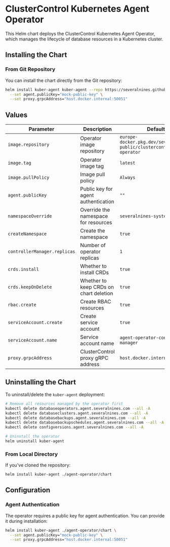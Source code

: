 # ClusterControl Kubernetes Agent Operator


This Helm chart deploys the ClusterControl Kubernetes Agent Operator, which manages the lifecycle of database resources in a Kubernetes cluster.


## Installing the Chart

### From Git Repository

You can install the chart directly from the Git repository:

```bash
helm install kuber-agent kuber-agent --repo https://severalnines.github.io/helm-charts/ \
  --set agent.publicKey="mock-public-key" \
  --set proxy.grpcAddress="host.docker.internal:50051"
```

## Values

| Parameter | Description | Default |
|-----------|-------------|---------|
| `image.repository` | Operator image repository | `europe-docker.pkg.dev/severalnines-public/clustercontrol/agent-operator` |
| `image.tag` | Operator image tag | `latest` |
| `image.pullPolicy` | Image pull policy | `Always` |
| `agent.publicKey` | Public key for agent authentication | `""` |
| `namespaceOverride` | Override the namespace for resources | `severalnines-system` |
| `createNamespace` | Create the namespace | `true` |
| `controllerManager.replicas` | Number of operator replicas | `1` |
| `crds.install` | Whether to install CRDs | `true` |
| `crds.keepOnDelete` | Whether to keep CRDs on chart deletion | `true` |
| `rbac.create` | Create RBAC resources | `true` |
| `serviceAccount.create` | Create service account | `true` |
| `serviceAccount.name` | Service account name | `agent-operator-controller-manager` |
| `proxy.grpcAddress` | ClusterControl proxy gRPC address | `host.docker.internal:50051` |

## Uninstalling the Chart

To uninstall/delete the `kuber-agent` deployment:

```bash
# Remove all resources managed by the operator first
kubectl delete databaseoperators.agent.severalnines.com --all -A
kubectl delete databaseclusters.agent.severalnines.com --all -A
kubectl delete databasebackups.agent.severalnines.com --all -A
kubectl delete databasebackupschedules.agent.severalnines.com --all -A
kubectl delete configversions.agent.severalnines.com --all -A

# Uninstall the operator
helm uninstall kuber-agent
```


### From Local Directory

If you've cloned the repository:

```bash
helm install kuber-agent ./agent-operator/chart
```

## Configuration

### Agent Authentication

The operator requires a public key for agent authentication. You can provide it during installation:

```bash
helm install kuber-agent ./agent-operator/chart \
  --set agent.publicKey="mock-public-key" \
  --set proxy.grpcAddress="host.docker.internal:50051"
```
